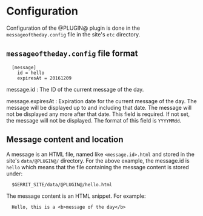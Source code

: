 # Configuration

Configuration of the @PLUGIN@ plugin is done in the `messageoftheday.config`
file in the site's `etc` directory.

## `messageoftheday.config` file format

```
  [message]
    id = hello
    expiresAt = 20161209
```

message.id
:	The ID of the current message of the day.

message.expiresAt
:	Expiration date for the current message of the day. The message will be
	displayed up to and including that date. The message will not be displayed
	any more after that date. This field is required. If not set, the message
	will not be displayed.
	The format of this field is `YYYYMMdd`.

## Message content and location

A message is an HTML file, named like `<message.id>.html` and stored in the
site's `data/@PLUGIN@/` directory. For the above example, the message.id is
`hello` which means that the file containing the message content is stored under:

```
  $GERRIT_SITE/data/@PLUGIN@/hello.html
```

The message content is an HTML snippet. For example:

```
  Hello, this is a <b>message of the day</b>
```
